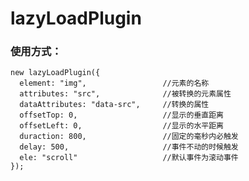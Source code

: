 lazyLoadPlugin
===========================================

### 使用方式：
    new lazyLoadPlugin({
      element: "img",                 //元素的名称
      attributes: "src",              //被转换的元素属性
      dataAttributes: "data-src",     //转换的属性
      offsetTop: 0,                   //显示的垂直距离
      offsetLeft: 0,                  //显示的水平距离
      duraction: 800,                 //固定的毫秒内必触发
      delay: 500,                     //事件不动的时候触发
      ele: "scroll"                   //默认事件为滚动事件
    });
